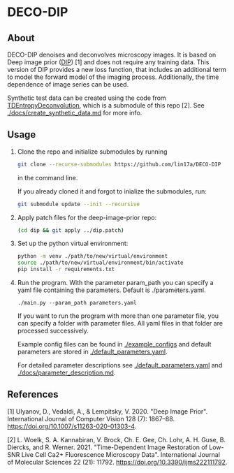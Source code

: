 # DECO-DIP

## About

DECO-DIP denoises and deconvolves microscopy images. It is based on Deep image prior ([DIP](https://github.com/DmitryUlyanov/deep-image-prior)) [1] and does not require any training data. This version of DIP provides a new loss function, that includes an additional term to model the forward model of the imaging process. Additionally, the time dependence of image series can be used.

Synthetic test data can be created using the code from [TDEntropyDeconvolution](https://github.com/IPMI-ICNS-UKE/TDEntropyDeconvolution/), which is a submodule of this repo [2]. See [./docs/create_synthetic_data.md](./docs/create_synthetic_data.md) for more info.

## Usage

1. Clone the repo and initialize submodules by running 
    ```bash
    git clone --recurse-submodules https://github.com/lin17a/DECO-DIP
    ```
    in the command line.

    If you already cloned it and forgot to inialize the submodules, run:
    ```bash
    git submodule update --init --recursive
    ```

2. Apply patch files for the deep-image-prior repo:
    ```bash
    (cd dip && git apply ../dip.patch)
    ```

3. Set up the python virtual environment:
    ```bash
    python -m venv ./path/to/new/virtual/environment
    source ./path/to/new/virtual/environment/bin/activate
    pip install -r requirements.txt
    ```

4. Run the program. With the parameter param_path you can specify a yaml file containing the parameters. Default is ./parameters.yaml.
    ```
    ./main.py --param_path parameters.yaml
    ```

    If you want to run the program with more than one parameter file, you can specify a folder with parameter files. All yaml files in that folder are processed successively.

    Example config files can be found in [./example_configs](./example_configs) and default parameters are stored in [./default_parameters.yaml](./default_parameters.yaml).

    For detailed parameter descriptions see [./default_parameters.yaml](./default_parameters.yaml) and [./docs/parameter_description.md](./docs/parameter_description.md).

## References

[1] Ulyanov, D., Vedaldi, A., & Lempitsky, V. 2020. "Deep Image Prior". International Journal of Computer Vision 128 (7): 1867–88. https://doi.org/10.1007/s11263-020-01303-4.


[2] L. Woelk, S. A. Kannabiran, V. Brock, Ch. E. Gee, Ch. Lohr, A. H. Guse, B. Diercks, and R. Werner. 2021. "Time-Dependent Image Restoration of Low-SNR Live Cell Ca2+ Fluorescence Microscopy Data". International Journal of Molecular Sciences 22 (21): 11792. https://doi.org/10.3390/ijms222111792.

